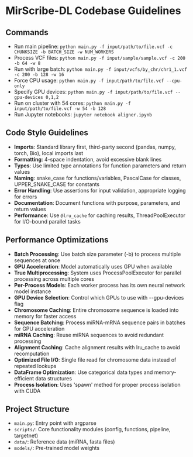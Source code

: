 # MirScribe-DL Codebase Guidelines

## Commands
- Run main pipeline: `python main.py -f input/path/to/file.vcf -c CHUNKSIZE -b BATCH_SIZE -w NUM_WORKERS`
- Process VCF files: `python main.py -f input/sample/sample.vcf -c 200 -b 64 -w 8` 
- Run with large batch: `python main.py -f input/vcfs/by_chr/chr1_1.vcf -c 200 -b 128 -w 16`
- Force CPU usage: `python main.py -f input/path/to/file.vcf --cpu-only`
- Specify GPU devices: `python main.py -f input/path/to/file.vcf --gpu-devices 0,1,2`
- Run on cluster with 54 cores: `python main.py -f input/path/to/file.vcf -w 54 -b 128`
- Run Jupyter notebooks: `jupyter notebook aligner.ipynb`

## Code Style Guidelines
- **Imports**: Standard library first, third-party second (pandas, numpy, torch, Bio), local imports last
- **Formatting**: 4-space indentation, avoid excessive blank lines
- **Types**: Use limited type annotations for function parameters and return values
- **Naming**: snake_case for functions/variables, PascalCase for classes, UPPER_SNAKE_CASE for constants
- **Error Handling**: Use assertions for input validation, appropriate logging for errors
- **Documentation**: Document functions with purpose, parameters, and return values
- **Performance**: Use `@lru_cache` for caching results, ThreadPoolExecutor for I/O-bound parallel tasks

## Performance Optimizations
- **Batch Processing**: Use batch size parameter (-b) to process multiple sequences at once
- **GPU Acceleration**: Model automatically uses GPU when available
- **True Multiprocessing**: System uses ProcessPoolExecutor for parallel processing across multiple cores
- **Per-Process Models**: Each worker process has its own neural network model instance
- **GPU Device Selection**: Control which GPUs to use with --gpu-devices flag
- **Chromosome Caching**: Entire chromosome sequence is loaded into memory for faster access
- **Sequence Batching**: Process miRNA-mRNA sequence pairs in batches for GPU acceleration
- **miRNA Caching**: Reuse miRNA sequences to avoid redundant processing
- **Alignment Caching**: Cache alignment results with lru_cache to avoid recomputation
- **Optimized File I/O**: Single file read for chromosome data instead of repeated lookups
- **DataFrame Optimization**: Use categorical data types and memory-efficient data structures
- **Process Isolation**: Uses 'spawn' method for proper process isolation with CUDA

## Project Structure
- `main.py`: Entry point with argparse
- `scripts/`: Core functionality modules (config, functions, pipeline, targetnet)
- `data/`: Reference data (miRNA, fasta files)
- `models/`: Pre-trained model weights